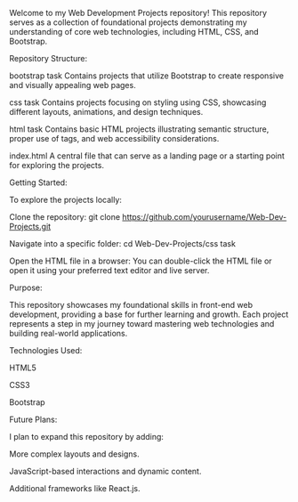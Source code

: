 Welcome to my Web Development Projects repository! This repository serves as a collection of foundational projects demonstrating my understanding of core web technologies, including HTML, CSS, and Bootstrap.

Repository Structure:

bootstrap task
Contains projects that utilize Bootstrap to create responsive and visually appealing web pages.

css task
Contains projects focusing on styling using CSS, showcasing different layouts, animations, and design techniques.

html task
Contains basic HTML projects illustrating semantic structure, proper use of tags, and web accessibility considerations.

index.html
A central file that can serve as a landing page or a starting point for exploring the projects.

Getting Started:

To explore the projects locally:

Clone the repository:
git clone https://github.com/yourusername/Web-Dev-Projects.git

Navigate into a specific folder:
cd Web-Dev-Projects/css task

Open the HTML file in a browser:
You can double-click the HTML file or open it using your preferred text editor and live server.

Purpose:

This repository showcases my foundational skills in front-end web development, providing a base for further learning and growth. Each project represents a step in my journey toward mastering web technologies and building real-world applications.

Technologies Used:

HTML5

CSS3

Bootstrap

Future Plans:

I plan to expand this repository by adding:

More complex layouts and designs.

JavaScript-based interactions and dynamic content.

Additional frameworks like React.js.
